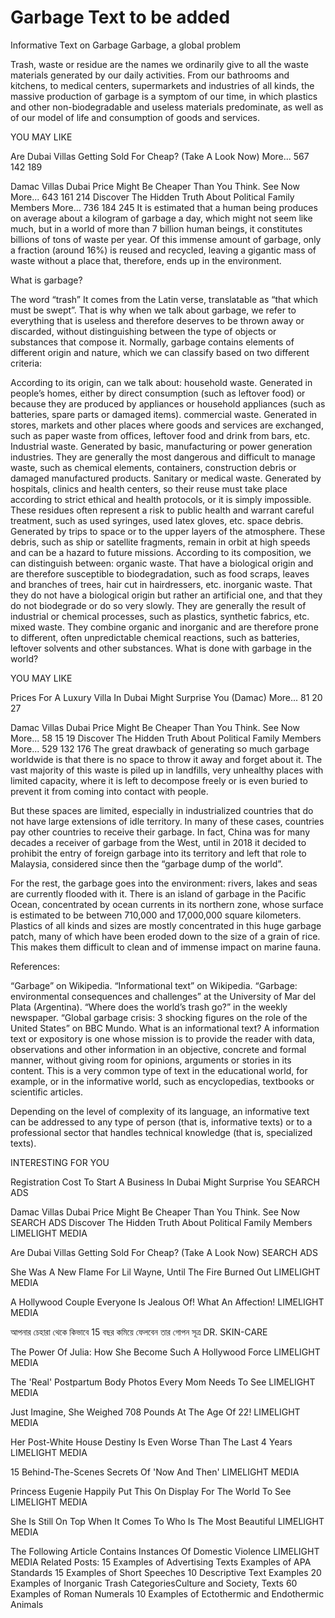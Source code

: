 # Garbage Text to be added

Informative Text on Garbage
Garbage, a global problem

Trash, waste or residue are the names we ordinarily give to all the waste materials generated by our daily activities. From our bathrooms and kitchens, to medical centers, supermarkets and industries of all kinds, the massive production of garbage is a symptom of our time, in which plastics and other non-biodegradable and useless materials predominate, as well as of our model of life and consumption of goods and services.

YOU MAY LIKE

Are Dubai Villas Getting Sold For Cheap? (Take A Look Now)
More...
567
142
189

Damac Villas Dubai Price Might Be Cheaper Than You Think. See Now
More...
643
161
214
Discover The Hidden Truth About Political Family Members
More...
736
184
245
It is estimated that a human being produces on average about a kilogram of garbage a day, which might not seem like much, but in a world of more than 7 billion human beings, it constitutes billions of tons of waste per year. Of this immense amount of garbage, only a fraction (around 16%) is reused and recycled, leaving a gigantic mass of waste without a place that, therefore, ends up in the environment.

What is garbage?

The word “trash” It comes from the Latin verse, translatable as “that which must be swept”. That is why when we talk about garbage, we refer to everything that is useless and therefore deserves to be thrown away or discarded, without distinguishing between the type of objects or substances that compose it. Normally, garbage contains elements of different origin and nature, which we can classify based on two different criteria:

According to its origin, can we talk about:
household waste. Generated in people’s homes, either by direct consumption (such as leftover food) or because they are produced by appliances or household appliances (such as batteries, spare parts or damaged items).
commercial waste. Generated in stores, markets and other places where goods and services are exchanged, such as paper waste from offices, leftover food and drink from bars, etc.
Industrial waste. Generated by basic, manufacturing or power generation industries. They are generally the most dangerous and difficult to manage waste, such as chemical elements, containers, construction debris or damaged manufactured products.
Sanitary or medical waste. Generated by hospitals, clinics and health centers, so their reuse must take place according to strict ethical and health protocols, or it is simply impossible. These residues often represent a risk to public health and warrant careful treatment, such as used syringes, used latex gloves, etc.
space debris. Generated by trips to space or to the upper layers of the atmosphere. These debris, such as ship or satellite fragments, remain in orbit at high speeds and can be a hazard to future missions.
According to its composition, we can distinguish between:
organic waste. That have a biological origin and are therefore susceptible to biodegradation, such as food scraps, leaves and branches of trees, hair cut in hairdressers, etc.
inorganic waste. That they do not have a biological origin but rather an artificial one, and that they do not biodegrade or do so very slowly. They are generally the result of industrial or chemical processes, such as plastics, synthetic fabrics, etc.
mixed waste. They combine organic and inorganic and are therefore prone to different, often unpredictable chemical reactions, such as batteries, leftover solvents and other substances.
What is done with garbage in the world?

YOU MAY LIKE

Prices For A Luxury Villa In Dubai Might Surprise You (Damac)
More...
81
20
27

Damac Villas Dubai Price Might Be Cheaper Than You Think. See Now
More...
58
15
19
Discover The Hidden Truth About Political Family Members
More...
529
132
176
The great drawback of generating so much garbage worldwide is that there is no space to throw it away and forget about it. The vast majority of this waste is piled up in landfills, very unhealthy places with limited capacity, where it is left to decompose freely or is even buried to prevent it from coming into contact with people.

But these spaces are limited, especially in industrialized countries that do not have large extensions of idle territory. In many of these cases, countries pay other countries to receive their garbage. In fact, China was for many decades a receiver of garbage from the West, until in 2018 it decided to prohibit the entry of foreign garbage into its territory and left that role to Malaysia, considered since then the “garbage dump of the world”.


For the rest, the garbage goes into the environment: rivers, lakes and seas are currently flooded with it. There is an island of garbage in the Pacific Ocean, concentrated by ocean currents in its northern zone, whose surface is estimated to be between 710,000 and 17,000,000 square kilometers. Plastics of all kinds and sizes are mostly concentrated in this huge garbage patch, many of which have been eroded down to the size of a grain of rice. This makes them difficult to clean and of immense impact on marine fauna.

References:

“Garbage” on Wikipedia.
“Informational text” on Wikipedia.
“Garbage: environmental consequences and challenges” at the University of Mar del Plata (Argentina).
“Where does the world’s trash go?” in the weekly newspaper.
“Global garbage crisis: 3 shocking figures on the role of the United States” on BBC Mundo.
What is an informational text?
A information text or expository is one whose mission is to provide the reader with data, observations and other information in an objective, concrete and formal manner, without giving room for opinions, arguments or stories in its content. This is a very common type of text in the educational world, for example, or in the informative world, such as encyclopedias, textbooks or scientific articles.

Depending on the level of complexity of its language, an informative text can be addressed to any type of person (that is, informative texts) or to a professional sector that handles technical knowledge (that is, specialized texts).

INTERESTING FOR YOU

Registration Cost To Start A Business In Dubai Might Surprise You
SEARCH ADS

Damac Villas Dubai Price Might Be Cheaper Than You Think. See Now
SEARCH ADS
Discover The Hidden Truth About Political Family Members
LIMELIGHT MEDIA

Are Dubai Villas Getting Sold For Cheap? (Take A Look Now)
SEARCH ADS

She Was A New Flame For Lil Wayne, Until The Fire Burned Out
LIMELIGHT MEDIA

A Hollywood Couple Everyone Is Jealous Of! What An Affection!
LIMELIGHT MEDIA

আপনার চেহারা থেকে কিভাবে 15 বছর কমিয়ে ফেলবেন তার গোপন সূত্র
DR. SKIN-CARE

The Power Of Julia: How She Become Such A Hollywood Force
LIMELIGHT MEDIA

The 'Real' Postpartum Body Photos Every Mom Needs To See
LIMELIGHT MEDIA

Just Imagine, She Weighed 708 Pounds At The Age Of 22!
LIMELIGHT MEDIA

Her Post-White House Destiny Is Even Worse Than The Last 4 Years
LIMELIGHT MEDIA

15 Behind-The-Scenes Secrets Of 'Now And Then'
LIMELIGHT MEDIA

Princess Eugenie Happily Put This On Display For The World To See
LIMELIGHT MEDIA

She Is Still On Top When It Comes To Who Is The Most Beautiful
LIMELIGHT MEDIA

The Following Article Contains Instances Of Domestic Violence
LIMELIGHT MEDIA
Related Posts:
15 Examples of Advertising Texts
Examples of APA Standards
15 Examples of Short Speeches
10 Descriptive Text Examples
20 Examples of Inorganic Trash
CategoriesCulture and Society, Texts
60 Examples of Roman Numerals
10 Examples of Ectothermic and Endothermic Animals

